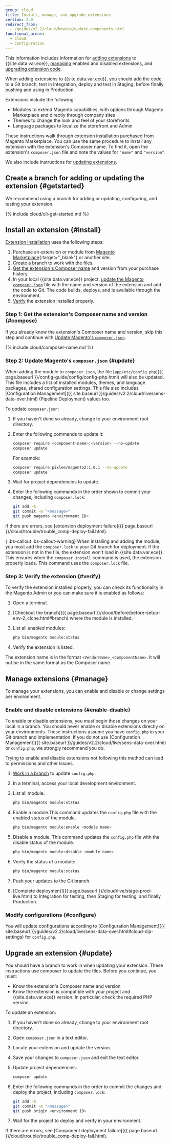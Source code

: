 ```yaml
---
group: cloud
title: Install, manage, and upgrade extensions
version: 2.0
redirect_from:
  - /guides/v2.2/cloud/howtos/update-components.html
functional_areas:
  - Cloud
  - Configuration
---
```


This information includes information for [adding extensions](#install) to {{site.data.var.ece}}, [managing](#manage) enabled and disabled extensions, and [upgrading extension code](#update).

When adding extensions to {{site.data.var.ece}}, you should add the code to a Git branch, test in Integration, deploy and test in Staging, before finally pushing and using in Production.

Extensions include the following:

* Modules to extend Magento capabilities, with options through Magento Marketplace and directly through company sites
* Themes to change the look and feel of your storefronts
* Language packages to localize the storefront and Admin

These instructions walk through extension installation purchased from Magento Marketplace. You can use the same procedure to install any extension with the extension's Composer name. To find it, open the extension's `composer.json` file and note the values for `"name"` and `"version"`.

We also include instructions for [updating extensions](#update).

## Create a branch for adding or updating the extension {#getstarted}

We recommend using a branch for adding or updating, configuring, and testing your extension.

{% include cloud/cli-get-started.md %}

## Install an extension {#install}
[Extension installation](#install) uses the following steps:

1.  Purchase an extension or module from [Magento Marketplace](https://marketplace.magento.com){:target="_blank"} or another site.
1.  [Create a branch](#getstarted) to work with the files.
1.  [Get the extension's Composer name](#compose) and version from your purchase history.
1.  In your local {{site.data.var.ece}} project, [update the Magento `composer.json`](#update) file with the name and version of the extension and add the code to Git. The code builds, deploys, and is available through the environment.
1.  [Verify](#verify) the extension installed properly.

### Step 1: Get the extension's Composer name and version {#compose}

If you already know the extension's Composer name and version, skip this step and continue with [Update Magento's `composer.json`](#update).

{% include cloud/composer-name.md %}

### Step 2: Update Magento's `composer.json` {#update}

When adding the module to `composer.json`, the file [`app/etc/config.php`]({{ page.baseurl }}/config-guide/config/config-php.html) will also be updated. This file includes a list of installed modules, themes, and language packages,  shared configuration settings. This file also includes [Configuration Management]({{ site.baseurl }}/guides/v2.2/cloud/live/sens-data-over.html) (Pipeline Deployment) values too.

To update `composer.json`:

1.  If you haven't done so already, change to your environment root directory.
1.  Enter the following commands to update it:

    ```bash
    composer require <component-name>:<version> --no-update
    composer update
    ```

    For example:

    ```bash
    composer require pixlee/magento2:1.0.1 --no-update
    composer update
    ```

1.  Wait for project dependencies to update.
1.  Enter the following commands in the order shown to commit your changes, including `composer.lock`:

    ```bash
    git add -A
    git commit -m "<message>"
    git push magento <environment ID>
    ```

If there are errors, see [extension deployment failure]({{ page.baseurl }}/cloud/trouble/trouble_comp-deploy-fail.html).

{:.bs-callout .bs-callout-warning}
When installing and adding the module, you must add the `composer.lock` to your Git branch for deployment. If the extension is not in the file, the extension won't load in {{site.data.var.ece}}. This ensures when the `composer install` command is used, the extension properly loads. This command uses the `composer.lock` file.

### Step 3: Verify the extension {#verify}

To verify the extension installed properly, you can check its functionality in the Magento Admin or you can make sure it is enabled as follows:

1.  Open a terminal.
1.  [Checkout the branch]({{ page.baseurl }}/cloud/before/before-setup-env-2_clone.html#branch) where the module is installed.
1.  List all enabled modules:

    ```bash
    php bin/magento module:status
    ```

1.  Verify the extension is listed.

The extension name is in the format `<VendorName>_<ComponentName>`. It will not be in the same format as the Composer name.

## Manage extensions {#manage}

To manage your extensions, you can enable and disable or change settings per environment.

### Enable and disable extensions {#enable-disable}

To enable or disable extensions, you must begin those changes on your local in a branch. You should never enable or disable extensions directly on your environments. These instructions assume you have `config.php` in your Git branch and implementation. If you do not use [Configuration Management]({{ site.baseurl }}/guides/v2.2/cloud/live/sens-data-over.html) or `config.php`, we strongly recommend you do.

Trying to enable and disable extensions not following this method can lead to permissions and other issues.

1.  [Work in a branch](#getstarted) to update `config.php`.
1.  In a terminal, access your local development environment.
1.  List all module.

    ```bash
    php bin/magento module:status
    ```

1.  Enable a module.This command updates the `config.php` file with the enabled status of the module.

    ```bash
    php bin/magento module:enable <module name>
    ```

1.  Disable a module. This command updates the `config.php` file with the disable status of the module.

    ```bash
    php bin/magento module:disable <module name>
    ```

1.  Verify the status of a module:

    ```bash
    php bin/magento module:status
    ```

1.  Push your updates to the Git branch.
1.  [Complete deployment]({{ page.baseurl }}/cloud/live/stage-prod-live.html) to Integration for testing, then Staging for testing, and finally Production.

### Modify configurations {#configure}

You will update configurations according to [Configuration Management]({{ site.baseurl }}/guides/v2.2/cloud/live/sens-data-over.html#cloud-clp-settings) for `config.php`.

## Upgrade an extension {#update}

You should have a branch to work in when updating your extension. These instructions use composer to update the files. Before you continue, you must:

* Know the extension's Composer name and version
* Know the extension is compatible with your project and {{site.data.var.ece}} version. In particular, check the required PHP version.

To update an extension:

1.  If you haven't done so already, change to your environment root directory.
1.  Open `composer.json` in a text editor.
1.  Locate your extension and update the version.
1.  Save your changes to `composer.json` and exit the text editor.
1.  Update project dependencies:

    ```bash
    composer update
    ```

1.  Enter the following commands in the order to commit the changes and deploy the project, including `composer.lock`:

    ```bash
    git add -A
    git commit -m "<message>"
    git push origin <environment ID>
    ```

1.  Wait for the project to deploy and verify in your environment.

If there are errors, see [Component deployment failure]({{ page.baseurl }}/cloud/trouble/trouble_comp-deploy-fail.html).
